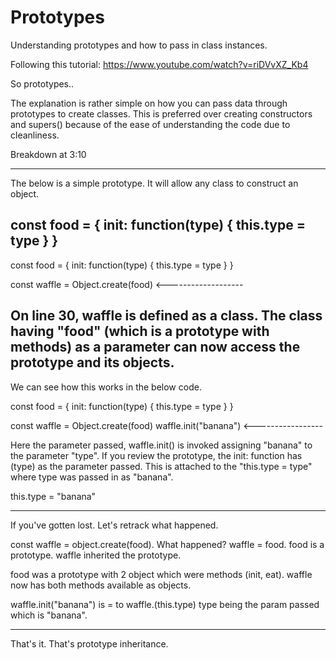 # Prototypes
Understanding prototypes and how to pass in class instances.

Following this tutorial: https://www.youtube.com/watch?v=riDVvXZ_Kb4

So prototypes..

The explanation is rather simple on how you can pass data through prototypes to create classes. 
This is preferred over creating constructors and supers() because of the ease of understanding the code due to 
cleanliness.

Breakdown at 3:10

-------------------------------------
The below is a simple prototype. It will allow any class to construct an object.

const food = {
  init: function(type) {
    this.type = type
  }
}
-------------------------------------

const food = {
  init: function(type) {
    this.type = type
  }
}

const waffle = Object.create(food) <-------------------

On line 30, waffle is defined as a class. The class having "food" (which is a prototype with methods) as a parameter
can now access the prototype and its objects.
-------------------------------------

We can see how this works in the below code.

const food = {
  init: function(type) {
    this.type = type
  }
}

const waffle = Object.create(food)
waffle.init("banana") <-----------------

Here the parameter passed, waffle.init() is invoked assigning "banana" to the parameter "type".
If you review the prototype, the init: function has (type) as the parameter passed. This is attached to 
the "this.type = type" where type was passed in as "banana".

this.type = "banana"

-------------------------------------

If you've gotten lost. Let's retrack what happened.

const waffle = object.create(food). What happened? waffle = food. food is a prototype. waffle inherited the prototype.

food was a prototype with 2 object which were methods (init, eat). waffle now has both methods available as objects.

waffle.init("banana") is = to waffle.(this.type) type being the param passed which is "banana".

-------------------------------------

That's it. That's prototype inheritance.
